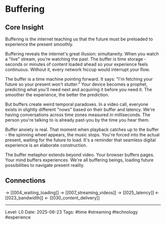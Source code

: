 # Buffering

## Core Insight
Buffering is the internet teaching us that the future must be preloaded to experience the present smoothly.

Buffering reveals the internet's great illusion: simultaneity. When you watch a "live" stream, you're watching the past. The buffer is time storage - seconds or minutes of content loaded ahead so your experience feels continuous. Without it, every network hiccup would interrupt your flow.

The buffer is a time machine pointing forward. It says: "I'm fetching your future so your present won't stutter." Your device becomes a prophet, predicting what you'll need next and acquiring it before you need it. The smoother the experience, the better the prediction.

But buffers create weird temporal paradoxes. In a video call, everyone exists in slightly different "nows" based on their buffer and latency. We're having conversations across time zones measured in milliseconds. The person you're talking to is already past-you by the time you hear them.

Buffer anxiety is real. That moment when playback catches up to the buffer - the spinning wheel appears, the music stops. You're forced into the actual present, waiting for the future to load. It's a reminder that seamless digital experience is an elaborate construction.

The buffer metaphor extends beyond video. Your browser buffers pages. Your mind buffers experiences. We're all buffering beings, loading future possibilities to navigate present reality.

## Connections
→ [[004_waiting_loading]]
→ [[007_streaming_videos]]
→ [[025_latency]]
← [[023_bandwidth]]
← [[030_content_delivery]]

---
Level: L0
Date: 2025-06-23
Tags: #time #streaming #technology #experience